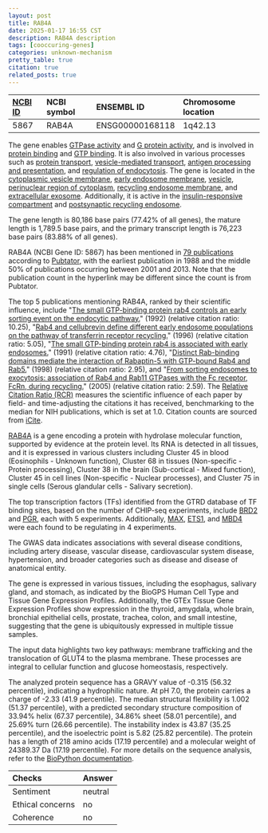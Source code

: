 ```yaml
---
layout: post
title: RAB4A
date: 2025-01-17 16:55 CST
description: RAB4A description
tags: [cooccuring-genes]
categories: unknown-mechanism
pretty_table: true
citation: true
related_posts: true
---
```




| [NCBI ID](https://www.ncbi.nlm.nih.gov/gene/5867) | NCBI symbol | ENSEMBL ID | Chromosome location |
| :-------- | :------- | :-------- | :------- |
| 5867  | RAB4A | ENSG00000168118 | 1q42.13 |



The gene enables [GTPase activity](https://amigo.geneontology.org/amigo/term/GO:0003924) and [G protein activity](https://amigo.geneontology.org/amigo/term/GO:0003925), and is involved in [protein binding](https://amigo.geneontology.org/amigo/term/GO:0005515) and [GTP binding](https://amigo.geneontology.org/amigo/term/GO:0005525). It is also involved in various processes such as [protein transport](https://amigo.geneontology.org/amigo/term/GO:0015031), [vesicle-mediated transport](https://amigo.geneontology.org/amigo/term/GO:0016192), [antigen processing and presentation](https://amigo.geneontology.org/amigo/term/GO:0019882), and [regulation of endocytosis](https://amigo.geneontology.org/amigo/term/GO:0030100). The gene is located in the [cytoplasmic vesicle membrane](https://amigo.geneontology.org/amigo/term/GO:0030659), [early endosome membrane](https://amigo.geneontology.org/amigo/term/GO:0031901), [vesicle](https://amigo.geneontology.org/amigo/term/GO:0031982), [perinuclear region of cytoplasm](https://amigo.geneontology.org/amigo/term/GO:0048471), [recycling endosome membrane](https://amigo.geneontology.org/amigo/term/GO:0055038), and [extracellular exosome](https://amigo.geneontology.org/amigo/term/GO:0070062). Additionally, it is active in the [insulin-responsive compartment](https://amigo.geneontology.org/amigo/term/GO:0032593) and [postsynaptic recycling endosome](https://amigo.geneontology.org/amigo/term/GO:0098837).


The gene length is 80,186 base pairs (77.42% of all genes), the mature length is 1,789.5 base pairs, and the primary transcript length is 76,223 base pairs (83.88% of all genes).


RAB4A (NCBI Gene ID: 5867) has been mentioned in [79 publications](https://pubmed.ncbi.nlm.nih.gov/?term=%22RAB4A%22) according to [Pubtator](https://academic.oup.com/nar/article/47/W1/W587/5494727), with the earliest publication in 1988 and the middle 50% of publications occurring between 2001 and 2013. Note that the publication count in the hyperlink may be different since the count is from Pubtator.


The top 5 publications mentioning RAB4A, ranked by their scientific influence, include "[The small GTP-binding protein rab4 controls an early sorting event on the endocytic pathway.](https://pubmed.ncbi.nlm.nih.gov/1516131)" (1992) (relative citation ratio: 10.25), "[Rab4 and cellubrevin define different early endosome populations on the pathway of transferrin receptor recycling.](https://pubmed.ncbi.nlm.nih.gov/8790369)" (1996) (relative citation ratio: 5.05), "[The small GTP-binding protein rab4 is associated with early endosomes.](https://pubmed.ncbi.nlm.nih.gov/1906178)" (1991) (relative citation ratio: 4.76), "[Distinct Rab-binding domains mediate the interaction of Rabaptin-5 with GTP-bound Rab4 and Rab5.](https://pubmed.ncbi.nlm.nih.gov/9524117)" (1998) (relative citation ratio: 2.95), and "[From sorting endosomes to exocytosis: association of Rab4 and Rab11 GTPases with the Fc receptor, FcRn, during recycling.](https://pubmed.ncbi.nlm.nih.gov/15689494)" (2005) (relative citation ratio: 2.59). The [Relative Citation Ratio (RCR)](https://journals.plos.org/plosbiology/article?id=10.1371/journal.pbio.1002541) measures the scientific influence of each paper by field- and time-adjusting the citations it has received, benchmarking to the median for NIH publications, which is set at 1.0. Citation counts are sourced from [iCite](https://icite.od.nih.gov).


[RAB4A](https://www.proteinatlas.org/ENSG00000168118-RAB4A) is a gene encoding a protein with hydrolase molecular function, supported by evidence at the protein level. Its RNA is detected in all tissues, and it is expressed in various clusters including Cluster 45 in blood (Eosinophils - Unknown function), Cluster 68 in tissues (Non-specific - Protein processing), Cluster 38 in the brain (Sub-cortical - Mixed function), Cluster 45 in cell lines (Non-specific - Nuclear processes), and Cluster 75 in single cells (Serous glandular cells - Salivary secretion).


The top transcription factors (TFs) identified from the GTRD database of TF binding sites, based on the number of CHIP-seq experiments, include [BRD2](https://www.ncbi.nlm.nih.gov/gene/6046) and [PGR](https://www.ncbi.nlm.nih.gov/gene/5241), each with 5 experiments. Additionally, [MAX](https://www.ncbi.nlm.nih.gov/gene/4149), [ETS1](https://www.ncbi.nlm.nih.gov/gene/2113), and [MBD4](https://www.ncbi.nlm.nih.gov/gene/8930) were each found to be regulating in 4 experiments.



The GWAS data indicates associations with several disease conditions, including artery disease, vascular disease, cardiovascular system disease, hypertension, and broader categories such as disease and disease of anatomical entity.



The gene is expressed in various tissues, including the esophagus, salivary gland, and stomach, as indicated by the BioGPS Human Cell Type and Tissue Gene Expression Profiles. Additionally, the GTEx Tissue Gene Expression Profiles show expression in the thyroid, amygdala, whole brain, bronchial epithelial cells, prostate, trachea, colon, and small intestine, suggesting that the gene is ubiquitously expressed in multiple tissue samples.


The input data highlights two key pathways: membrane trafficking and the translocation of GLUT4 to the plasma membrane. These processes are integral to cellular function and glucose homeostasis, respectively.



The analyzed protein sequence has a GRAVY value of -0.315 (56.32 percentile), indicating a hydrophilic nature. At pH 7.0, the protein carries a charge of -2.33 (41.9 percentile). The median structural flexibility is 1.002 (51.37 percentile), with a predicted secondary structure composition of 33.94% helix (67.37 percentile), 34.86% sheet (58.01 percentile), and 25.69% turn (26.66 percentile). The instability index is 43.87 (35.25 percentile), and the isoelectric point is 5.82 (25.82 percentile). The protein has a length of 218 amino acids (17.19 percentile) and a molecular weight of 24389.37 Da (17.19 percentile). For more details on the sequence analysis, refer to the [BioPython documentation](https://biopython.org/docs/1.75/api/Bio.SeqUtils.ProtParam.html).





| Checks    | Answer |
| :-------- | :------- |
| Sentiment  | neutral   |
| Ethical concerns | no     |
| Coherence    | no    |